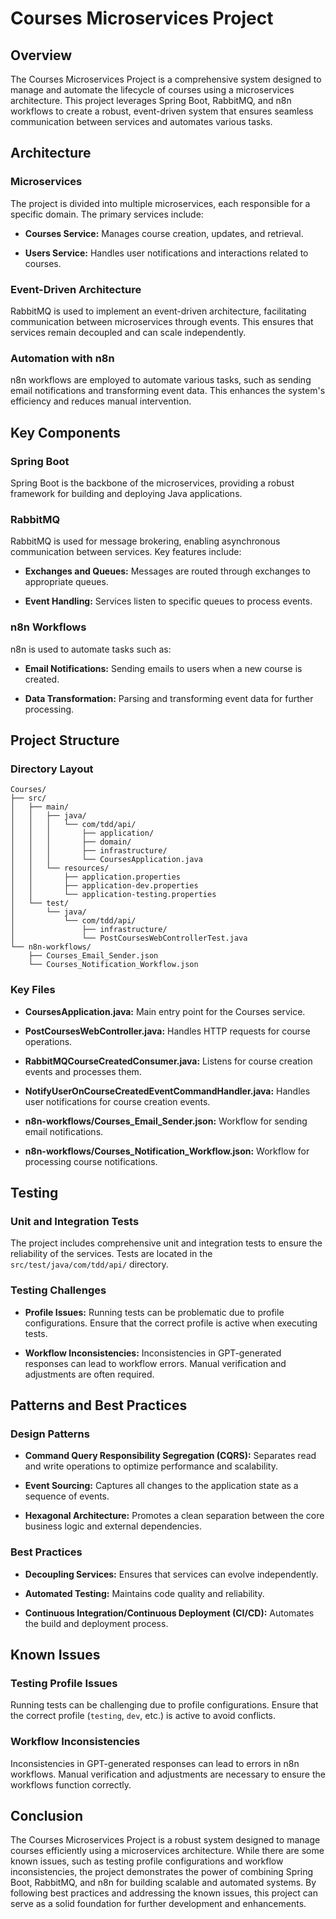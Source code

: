 # Courses Microservices Project

## Overview

The Courses Microservices Project is a comprehensive system designed to manage and automate the lifecycle of courses using a microservices architecture. This project leverages Spring Boot, RabbitMQ, and n8n workflows to create a robust, event-driven system that ensures seamless communication between services and automates various tasks.

## Architecture

### Microservices

The project is divided into multiple microservices, each responsible for a specific domain. The primary services include:

- **Courses Service:** Manages course creation, updates, and retrieval.

- **Users Service:** Handles user notifications and interactions related to courses.

### Event-Driven Architecture

RabbitMQ is used to implement an event-driven architecture, facilitating communication between microservices through events. This ensures that services remain decoupled and can scale independently.

### Automation with n8n

n8n workflows are employed to automate various tasks, such as sending email notifications and transforming event data. This enhances the system's efficiency and reduces manual intervention.

## Key Components

### Spring Boot

Spring Boot is the backbone of the microservices, providing a robust framework for building and deploying Java applications.

### RabbitMQ

RabbitMQ is used for message brokering, enabling asynchronous communication between services. Key features include:

- **Exchanges and Queues:** Messages are routed through exchanges to appropriate queues.

- **Event Handling:** Services listen to specific queues to process events.

### n8n Workflows

n8n is used to automate tasks such as:

- **Email Notifications:** Sending emails to users when a new course is created.

- **Data Transformation:** Parsing and transforming event data for further processing.

## Project Structure

### Directory Layout

```plaintext
Courses/
├── src/
│   ├── main/
│   │   ├── java/
│   │   │   └── com/tdd/api/
│   │   │       ├── application/
│   │   │       ├── domain/
│   │   │       ├── infrastructure/
│   │   │       └── CoursesApplication.java
│   │   └── resources/
│   │       ├── application.properties
│   │       ├── application-dev.properties
│   │       └── application-testing.properties
│   └── test/
│       └── java/
│           └── com/tdd/api/
│               ├── infrastructure/
│               └── PostCoursesWebControllerTest.java
└── n8n-workflows/
    ├── Courses_Email_Sender.json
    └── Courses_Notification_Workflow.json
```

### Key Files

- **CoursesApplication.java:** Main entry point for the Courses service.

- **PostCoursesWebController.java:** Handles HTTP requests for course operations.

- **RabbitMQCourseCreatedConsumer.java:** Listens for course creation events and processes them.

- **NotifyUserOnCourseCreatedEventCommandHandler.java:** Handles user notifications for course creation events.

- **n8n-workflows/Courses_Email_Sender.json:** Workflow for sending email notifications.

- **n8n-workflows/Courses_Notification_Workflow.json:** Workflow for processing course notifications.

## Testing

### Unit and Integration Tests

The project includes comprehensive unit and integration tests to ensure the reliability of the services. Tests are located in the `src/test/java/com/tdd/api/` directory.

### Testing Challenges

- **Profile Issues:** Running tests can be problematic due to profile configurations. Ensure that the correct profile is active when executing tests.

- **Workflow Inconsistencies:** Inconsistencies in GPT-generated responses can lead to workflow errors. Manual verification and adjustments are often required.

## Patterns and Best Practices

### Design Patterns

- **Command Query Responsibility Segregation (CQRS):** Separates read and write operations to optimize performance and scalability.

- **Event Sourcing:** Captures all changes to the application state as a sequence of events.

- **Hexagonal Architecture:** Promotes a clean separation between the core business logic and external dependencies.

### Best Practices

- **Decoupling Services:** Ensures that services can evolve independently.

- **Automated Testing:** Maintains code quality and reliability.

- **Continuous Integration/Continuous Deployment (CI/CD):** Automates the build and deployment process.

## Known Issues

### Testing Profile Issues

Running tests can be challenging due to profile configurations. Ensure that the correct profile (`testing`, `dev`, etc.) is active to avoid conflicts.

### Workflow Inconsistencies

Inconsistencies in GPT-generated responses can lead to errors in n8n workflows. Manual verification and adjustments are necessary to ensure the workflows function correctly.

## Conclusion

The Courses Microservices Project is a robust system designed to manage courses efficiently using a microservices architecture. While there are some known issues, such as testing profile configurations and workflow inconsistencies, the project demonstrates the power of combining Spring Boot, RabbitMQ, and n8n for building scalable and automated systems. By following best practices and addressing the known issues, this project can serve as a solid foundation for further development and enhancements.
